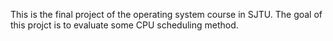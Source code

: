 This is the final project of the operating system course in SJTU.
The goal of this projct is to evaluate some CPU scheduling method.

